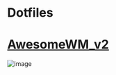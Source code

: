 # Dotfiles

# [AwesomeWM_v2](https://github.com/d-solis/dotfiles/tree/Awesome)

![image](https://media.discordapp.net/attachments/1017614058431713340/1062865021455056926/image.png)
